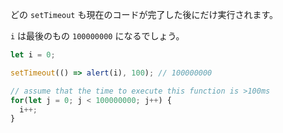 
どの `setTimeout` も現在のコードが完了した後にだけ実行されます。

`i` は最後のもの `100000000` になるでしょう。

```js run
let i = 0;

setTimeout(() => alert(i), 100); // 100000000

// assume that the time to execute this function is >100ms
for(let j = 0; j < 100000000; j++) {
  i++;
}
```
